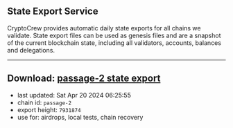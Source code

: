 ## State Export Service
CryptoCrew provides automatic daily state exports for all chains we validate. State export files can be used as genesis files and are a snapshot of the current blockchain state, including all validators, accounts, balances and delegations.

---
**Download: [passage-2 state export](https://dl-eu2.ccvalidators.com/SERVICE/passage/passage-2_export_7931874.json)**
---

- last updated: Sat Apr 20 2024 06:25:55
- chain id: `passage-2`
- export height: `7931874`
- use for: airdrops, local tests, chain recovery
